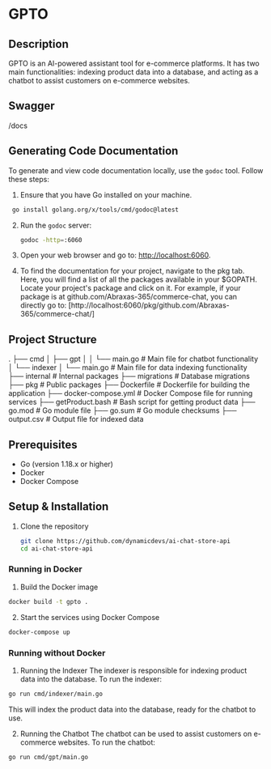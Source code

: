 # GPTO

## Description

GPTO is an AI-powered assistant tool for e-commerce platforms. It has two main functionalities: indexing product data into a database, and acting as a chatbot to assist customers on e-commerce websites.

## Swagger

<url>/docs

## Generating Code Documentation

To generate and view code documentation locally, use the `godoc` tool. Follow these steps:

1. Ensure that you have Go installed on your machine.

```sh
 go install golang.org/x/tools/cmd/godoc@latest
```

2. Run the `godoc` server:

   ```sh
   godoc -http=:6060
   ```

3. Open your web browser and go to: [http://localhost:6060](http://localhost:6060).

4. To find the documentation for your project, navigate to the pkg tab.
   Here, you will find a list of all the packages available in your $GOPATH. Locate your project's package and click on it.
   For example, if your package is at github.com/Abraxas-365/commerce-chat, you can directly go to:
   [http://localhost:6060/pkg/github.com/Abraxas-365/commerce-chat/]

## Project Structure

.
├── cmd
│ ├── gpt
│ │ └── main.go # Main file for chatbot functionality
│ └── indexer
│ └── main.go # Main file for data indexing functionality
├── internal # Internal packages
├── migrations # Database migrations
├── pkg # Public packages
├── Dockerfile # Dockerfile for building the application
├── docker-compose.yml # Docker Compose file for running services
├── getProduct.bash # Bash script for getting product data
├── go.mod # Go module file
├── go.sum # Go module checksums
├── output.csv # Output file for indexed data

## Prerequisites

- Go (version 1.18.x or higher)
- Docker
- Docker Compose

## Setup & Installation

1. Clone the repository
   ```sh
   git clone https://github.com/dynamicdevs/ai-chat-store-api
   cd ai-chat-store-api
   ```

### Running in Docker

1. Build the Docker image

```sh
docker build -t gpto .
```

2. Start the services using Docker Compose

```sh
docker-compose up
```

### Running without Docker

1. Running the Indexer
   The indexer is responsible for indexing product data into the database. To run the indexer:

```sh
go run cmd/indexer/main.go
```

This will index the product data into the database, ready for the chatbot to use.

2. Running the Chatbot
   The chatbot can be used to assist customers on e-commerce websites. To run the chatbot:

```sh
go run cmd/gpt/main.go
```

